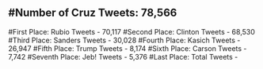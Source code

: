 #Number of Cruz Tweets: 78,566
---
#First Place: Rubio Tweets - 70,117
#Second Place: Clinton Tweets - 68,530
#Third Place: Sanders Tweets - 30,028
#Fourth Place: Kasich Tweets - 26,947
#Fifth Place: Trump Tweets - 8,174
#Sixth Place: Carson Tweets - 7,742
#Seventh Place: Jeb! Tweets - 5,376
#Last Place: Total Tweets -  
